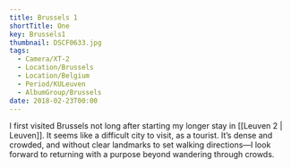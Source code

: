 ```yaml
---
title: Brussels 1
shortTitle: One
key: Brussels1
thumbnail: DSCF0633.jpg
tags:
  - Camera/XT-2
  - Location/Brussels
  - Location/Belgium
  - Period/KULeuven
  - AlbumGroup/Brussels
date: 2018-02-23T00:00
---
```

I first visited Brussels not long after starting my longer stay in [[Leuven 2 | Leuven]]. It seems like a difficult city to visit, as a tourist. It’s dense and crowded, and without clear landmarks to set walking directions—I look forward to returning with a purpose beyond wandering through crowds.
